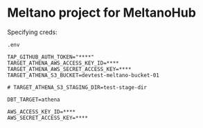 # Meltano project for MeltanoHub

Specifying creds:

`.env`

```dotenv
TAP_GITHUB_AUTH_TOKEN="****"
TARGET_ATHENA_AWS_ACCESS_KEY_ID=****
TARGET_ATHENA_AWS_SECRET_ACCESS_KEY=****
TARGET_ATHENA_S3_BUCKET=devtest-meltano-bucket-01

# TARGET_ATHENA_S3_STAGING_DIR=test-stage-dir

DBT_TARGET=athena

AWS_ACCESS_KEY_ID=****
AWS_SECRET_ACCESS_KEY=****
```

